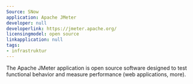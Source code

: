 ```yaml
---
Source: SNow
application: Apache JMeter
developer: null
developerlink: https://jmeter.apache.org/
licensingmodel: open source
linkapplication: null
tags:
- infrastruktur
---
```

The Apache JMeter application is open source software designed to test functional behavior and measure performance (web applications, more).
